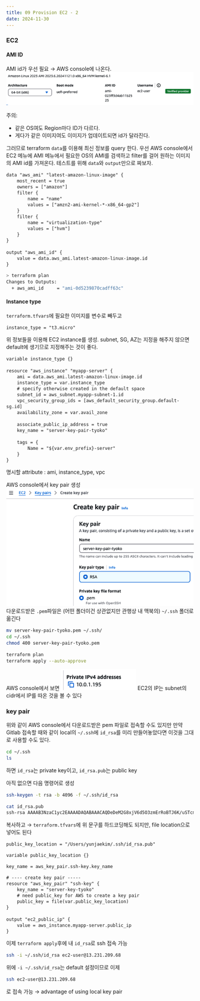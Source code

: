 ```yaml
---
title: 09 Provision EC2 - 2
date: 2024-11-30
---
```

### EC2
#### AMI ID
AMI id가 우선 필요 → AWS console에 나온다.
![](<./_images/Pasted image 20241126113400.png>)

주의: 
- 같은 OS여도 Region마다 ID가 다르다.
- 게다가 같은 이미지여도 이미지가 업데이트되면 id가 달라진다.

그러므로 terraform `data`를 이용해 최신 정보를 query 한다.
우선 AWS console에서 EC2 메뉴에 AMI 메뉴에서 필요한 OS의 AMI를 검색하고 filter를 걸어 원하는 이미지의 AMI id를 가져온다.
테스트를 위해 `data`와 `output`만으로 짜보자.

```hcl title:main.tf
data "aws_ami" "latest-amazon-linux-image" {
	most_recent = true
	owners = ["amazon"]
	filter {
		name = "name"
		values = ["amzn2-ami-kernel-*-x86_64-gp2"]
	}
	filter {
		name = "virtualization-type"
		values = ["hvm"]
	}
}

output "aws_ami_id" {
	value = data.aws_ami.latest-amazon-linux-image.id
}
```

```sh hl:1
> terraform plan
Changes to Outputs:
  + aws_ami_id     = "ami-0d5239870cadff63c"
```


#### Instance type
`terraform.tfvars`에 필요한 이미지를 변수로 빼두고
```hcl title:terraform.tfvars
instance_type = "t3.micro"
```

위 정보들을 이용해 EC2 instance를 생성.
subnet, SG, AZ는 지정을 해주지 않으면 default에 생기므로 지정해주는 것이 좋다.

```hcl title:main.tf
variable instance_type {}

resource "aws_instance" "myapp-server" {
	ami = data.aws_ami.latest-amazon-linux-image.id
	instance_type = var.instance_type
	# specify otherwise created in the default space
	subnet_id = aws_subnet.myapp-subnet-1.id
	vpc_security_group_ids = [aws_default_security_group.default-sg.id]
	availability_zone = var.avail_zone

	associate_public_ip_address = true
	key_name = "server-key-pair-tyoko"

	tags = {
		Name = "${var.env_prefix}-server"
	}
}
```

명시할 attribute : ami, instance_type, vpc

AWS console에서 key pair 생성
![400](<./_images/Pasted image 20241126135000.png>)
다운로드받은 `.pem`파일은 (어떤 폴더이건 상관없지만 관행상 내 맥북의) `~/.ssh` 폴더로 옮긴다

```sh
mv server-key-pair-tyoko.pem ~/.ssh/
cd ~/.ssh
chmod 400 server-key-pair-tyoko.pem
```

```sh
terraform plan
terraform apply --auto-approve
```

AWS console에서 보면
![](<./_images/Pasted image 20241126142246.png>)
EC2의 IP는 subnet의 cidr에서 IP를 따온 것을 볼 수 있다

### key pair
위와 같이 AWS console에서 다운로드받은 pem 파일로 접속할 수도 있지만
만약 Gitlab 접속할 때와 같이 local의 `~/.ssh`에 `id_rsa`를 미리 만들어놓았다면 이것을 그대로 사용할 수도 있다.

```sh
cd ~/.ssh
ls
```

하면 `id_rsa`는 private key이고, `id_rsa.pub`는 public key

아직 없으면 다음 명령어로 생성
```sh
ssh-keygen -t rsa -b 4096 -f ~/.ssh/id_rsa
```


```sh hl:1
cat id_rsa.pub
ssh-rsa AAAAB3NzaC1yc2EAAAADAQABAAACAQDeDeM2G8xjV6d5O3zmErRoBTJ6K/uSTcmY2uJOagIiUxyS2jbqgOOP+7tHJC0R...(몇 줄 더 )...wb68onatQQZe3xSoUthhcTvTFBw== yjkim@plateer.com
```

복사하고 → `terraform.tfvars`에 위 문구를 하드코딩해도 되지만, file location으로 넣어도 된다
```hcl title:terraform.tfvars
public_key_location = "/Users/yunjaekim/.ssh/id_rsa.pub"
```

```hcl title:main.tf
variable public_key_location {}
```

```hcl ln:130
key_name = aws_key_pair.ssh-key.key_name
```

```hcl ln:137
# ---- create key pair -----
resource "aws_key_pair" "ssh-key" {
	key_name = "server-key-tyoko"
	# need public_key for AWS to create a key pair
	public_key = file(var.public_key_location)
}

output "ec2_public_ip" {
	value = aws_instance.myapp-server.public_ip
}
```

이제 `terraform apply`후에 내 `id_rsa`로 ssh 접속 가능
```sh
ssh -i ~/.ssh/id_rsa ec2-user@13.231.209.68
```

위에 `-i ~/.ssh/id_rsa`는 default 설정이므로 이제 
```sh
ssh ec2-user@13.231.209.68
```
로 접속 가능 → advantage of using local key pair

